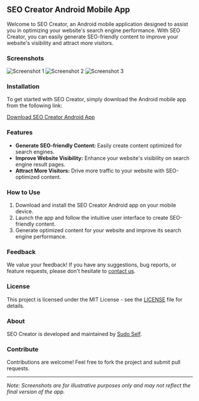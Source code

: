 ## SEO Creator Android Mobile App

Welcome to SEO Creator, an Android mobile application designed to assist you in optimizing your website's search engine performance. With SEO Creator, you can easily generate SEO-friendly content to improve your website's visibility and attract more visitors.

### Screenshots

![Screenshot 1](https://github.com/sudo-self/seo-creator/assets/119916323/3ee9a87a-0d4f-4be6-b3d0-b69d08f8e6a2)
![Screenshot 2](https://github.com/sudo-self/seo-creator/assets/119916323/91da11c3-d13b-4bda-ab7a-c0ddf6c535cd)
![Screenshot 3](https://github.com/sudo-self/seo-creator/assets/119916323/e1f5c74a-157b-411b-8095-ddb8e0a7f157)

### Installation

To get started with SEO Creator, simply download the Android mobile app from the following link:

[Download SEO Creator Android App](https://github.com/sudo-self/seo-creator/archive/refs/tags/seo.zip)

### Features

- **Generate SEO-friendly Content:** Easily create content optimized for search engines.
- **Improve Website Visibility:** Enhance your website's visibility on search engine result pages.
- **Attract More Visitors:** Drive more traffic to your website with SEO-optimized content.

### How to Use

1. Download and install the SEO Creator Android app on your mobile device.
2. Launch the app and follow the intuitive user interface to create SEO-friendly content.
3. Generate optimized content for your website and improve its search engine performance.

### Feedback

We value your feedback! If you have any suggestions, bug reports, or feature requests, please don't hesitate to [contact us](mailto:seo.creator@example.com).

### License

This project is licensed under the MIT License - see the [LICENSE](https://github.com/sudo-self/seo-creator/LICENSE) file for details.

### About

SEO Creator is developed and maintained by [Sudo Self](https://github.com/sudo-self).

### Contribute

Contributions are welcome! Feel free to fork the project and submit pull requests.

---

*Note: Screenshots are for illustrative purposes only and may not reflect the final version of the app.*

